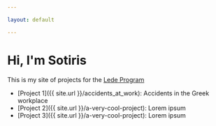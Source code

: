 ```yaml
---

layout: default

---
```


# Hi, I'm Sotiris

This is my site of projects for the [Lede Program](http://ledeprogram.com)

* [Project 1]({{ site.url }}/accidents_at_work): Accidents in the Greek workplace
* [Project 2]({{ site.url }}/a-very-cool-project): Lorem ipsum
* [Project 3]({{ site.url }}/a-very-cool-project): Lorem ipsum
